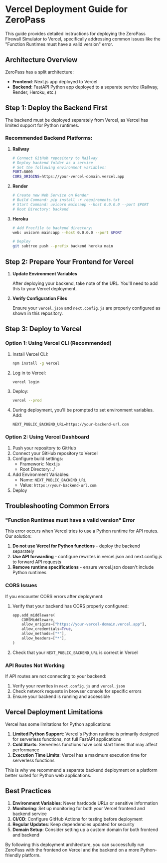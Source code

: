 # Vercel Deployment Guide for ZeroPass

This guide provides detailed instructions for deploying the ZeroPass Firewall Simulator to Vercel, specifically addressing common issues like the "Function Runtimes must have a valid version" error.

## Architecture Overview

ZeroPass has a split architecture:
- **Frontend**: Next.js app deployed to Vercel
- **Backend**: FastAPI Python app deployed to a separate service (Railway, Render, Heroku, etc.)

## Step 1: Deploy the Backend First

The backend must be deployed separately from Vercel, as Vercel has limited support for Python runtimes.

### Recommended Backend Platforms:

1. **Railway**
   ```bash
   # Connect GitHub repository to Railway
   # Deploy backend folder as a service
   # Set the following environment variables:
   PORT=8000
   CORS_ORIGINS=https://your-vercel-domain.vercel.app
   ```

2. **Render**
   ```bash
   # Create new Web Service on Render
   # Build Command: pip install -r requirements.txt
   # Start Command: uvicorn main:app --host 0.0.0.0 --port $PORT
   # Root Directory: backend
   ```

3. **Heroku**
   ```bash
   # Add Procfile to backend directory:
   web: uvicorn main:app --host 0.0.0.0 --port $PORT
   
   # Deploy
   git subtree push --prefix backend heroku main
   ```

## Step 2: Prepare Your Frontend for Vercel

1. **Update Environment Variables**
   
   After deploying your backend, take note of the URL. You'll need to add this to your Vercel deployment.

2. **Verify Configuration Files**
   
   Ensure your `vercel.json` and `next.config.js` are properly configured as shown in this repository.

## Step 3: Deploy to Vercel

### Option 1: Using Vercel CLI (Recommended)

1. Install Vercel CLI:
   ```bash
   npm install -g vercel
   ```

2. Log in to Vercel:
   ```bash
   vercel login
   ```

3. Deploy:
   ```bash
   vercel --prod
   ```

4. During deployment, you'll be prompted to set environment variables. Add:
   ```
   NEXT_PUBLIC_BACKEND_URL=https://your-backend-url.com
   ```

### Option 2: Using Vercel Dashboard

1. Push your repository to GitHub
2. Connect your GitHub repository to Vercel
3. Configure build settings:
   - Framework: Next.js
   - Root Directory: ./
4. Add Environment Variables:
   - Name: `NEXT_PUBLIC_BACKEND_URL`
   - Value: `https://your-backend-url.com`
5. Deploy

## Troubleshooting Common Errors

### "Function Runtimes must have a valid version" Error

This error occurs when Vercel tries to use a Python runtime for API routes. Our solution:

1. **Do not use Vercel for Python functions** - deploy the backend separately
2. **Use API forwarding** - configure rewrites in vercel.json and next.config.js to forward API requests
3. **Remove runtime specifications** - ensure vercel.json doesn't include Python runtimes

### CORS Issues

If you encounter CORS errors after deployment:

1. Verify that your backend has CORS properly configured:
   ```python
   app.add_middleware(
       CORSMiddleware,
       allow_origins=["https://your-vercel-domain.vercel.app"],
       allow_credentials=True,
       allow_methods=["*"],
       allow_headers=["*"],
   )
   ```

2. Check that your `NEXT_PUBLIC_BACKEND_URL` is correct in Vercel

### API Routes Not Working

If API routes are not connecting to your backend:

1. Verify your rewrites in `next.config.js` and `vercel.json`
2. Check network requests in browser console for specific errors
3. Ensure your backend is running and accessible

## Vercel Deployment Limitations

Vercel has some limitations for Python applications:

1. **Limited Python Support**: Vercel's Python runtime is primarily designed for serverless functions, not full FastAPI applications
2. **Cold Starts**: Serverless functions have cold start times that may affect performance
3. **Execution Time Limits**: Vercel has a maximum execution time for serverless functions

This is why we recommend a separate backend deployment on a platform better suited for Python web applications.

## Best Practices

1. **Environment Variables**: Never hardcode URLs or sensitive information
2. **Monitoring**: Set up monitoring for both your Vercel frontend and backend service
3. **CI/CD**: Configure GitHub Actions for testing before deployment
4. **Regular Updates**: Keep dependencies updated for security
5. **Domain Setup**: Consider setting up a custom domain for both frontend and backend

By following this deployment architecture, you can successfully run ZeroPass with the frontend on Vercel and the backend on a more Python-friendly platform. 